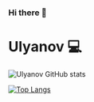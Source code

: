 ### Hi there 👋

<!--
**Labashm/Labashm** is a ✨ _special_ ✨ repository because its `README.md` (this file) appears on your GitHub profile.

Here are some ideas to get you started:

- 🔭 I’m currently working on ...
- 🌱 I’m currently learning ...
- 👯 I’m looking to collaborate on ...
- 🤔 I’m looking for help with ...
- 💬 Ask me about ...
- 📫 How to reach me: ...
- 😄 Pronouns: ...
- ⚡ Fun fact: ...
-->


# Ulyanov 💻

![Ulyanov GitHub stats](https://github-readme-stats.vercel.app/api?username=Labashm&show_icons=true&theme=radical)

[![Top Langs](https://github-readme-stats.vercel.app/api/top-langs/?username=Labashm&layout=compact)](https://github.com/anuraghazra/github-readme-stats)


